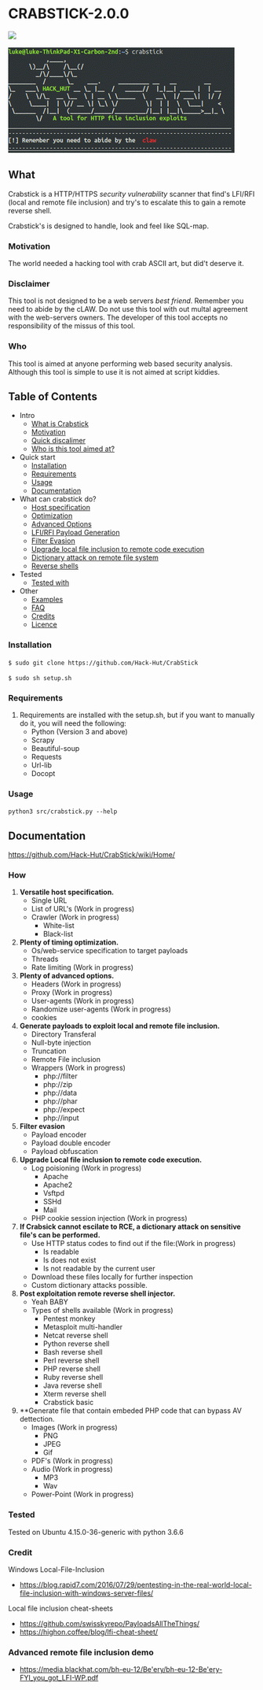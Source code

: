 # CRABSTICK-2.0.0
![](https://camo.githubusercontent.com/13c4e50d88df7178ae1882a203ed57b641674f94/68747470733a2f2f63646e2e7261776769742e636f6d2f73696e647265736f726875732f617765736f6d652f643733303566333864323966656437386661383536353265336136336531353464643865383832392f6d656469612f62616467652e737667)


![](temp/Header.gif)


## What

Crabstick is a HTTP/HTTPS _security vulnerability_ scanner that find's LFI/RFI (local and remote file inclusion) and try's to escalate this to gain a remote reverse shell.


Crabstick's is designed to handle, look and feel like SQL-map.

### Motivation

The world needed a hacking tool with crab ASCII art, but did't deserve it.  

### Disclaimer 

This tool is not designed to be a web servers _best friend_. Remember you need to abide by the cLAW. Do not use this tool with out multal agreement with the web-servers owners. The developer of this tool accepts no responsibility of the missus of this tool. 

### Who

This tool is aimed at anyone performing web based security analysis. Although this tool is simple to use it is not aimed at script kiddies. 

## Table of Contents
- Intro
    - [What is Crabstick](#What)
    - [Motivation](#Motivation)
    - [Quick discalimer](#Disclaimer)
    - [Who is this tool aimed at?](#Who?)
- Quick start
    - [Installation](#Installation)
    - [Requirements](#Requirements)
    - [Usage](#Usage)
    - [Documentation](#Documentation)
- What can crabstick do?
    - [Host specification](#How)
    - [Optimization](#How)
    - [Advanced Options](#How)
    - [LFI/RFI Payload Generation](#How)
    - [Filter Evasion](#How)
    - [Upgrade local file inclusion to remote code execution](#How)
    - [Dictionary attack on remote file system](#How)
    - [Reverse shells](#How)
- Tested
    - [Tested with](#Tested)
- Other 
    - [Examples](#Examples)
    - [FAQ](#FAQ)
    - [Credits](#Credits)
    - [Licence](#Licence)
    
### Installation 

`$ sudo git clone https://github.com/Hack-Hut/CrabStick`

`$ sudo sh setup.sh`

### Requirements 
1. Requirements are installed with the setup.sh, but if you want to manually do it, you will need the following:
    * Python (Version 3 and above)
    * Scrapy 
    * Beautiful-soup
    * Requests
    * Url-lib
    * Docopt

### Usage 
`python3 src/crabstick.py --help`

## Documentation
https://github.com/Hack-Hut/CrabStick/wiki/Home/

### How 

1. **Versatile host specification.** 
    * Single URL 
    * List of URL's (Work in progress) 
    * Crawler (Work in progress)
        * White-list
        * Black-list
2. **Plenty of timing optimization.**
    * Os/web-service  specification to target payloads 
    * Threads
    * Rate limiting (Work in progress)
3. **Plenty of advanced options.**
    * Headers (Work in progress)
    * Proxy (Work in progress)
    * User-agents (Work in progress)
    * Randomize user-agents (Work in progress)
    * cookies 
4. **Generate payloads to exploit local and remote file inclusion.**
    * Directory Transferal
    * Null-byte injection
    * Truncation
    * Remote File inclusion
    * Wrappers (Work in progress)
        * php://filter 
        * php://zip 
        * php://data 
        * php://phar 
        * php://expect 
        * php://input     
5. **Filter evasion**
    * Payload encoder
    * Payload double encoder
    * Payload obfuscation 
6. **Upgrade Local file inclusion to remote code execution.** 
    * Log poisioning (Work in progress)
        * Apache
        * Apache2
        * Vsftpd
        * SSHd
        * Mail
    * PHP cookie session injection (Work in progress)
7. **If Crabsick cannot escilate to RCE, a dictionary attack on sensitive file's can be performed.**
    * Use HTTP status codes to find out if the file:(Work in progress)
        * Is readable
        * Is does not exist 
        * Is not readable by the current user 
    * Download these files locally for further inspection 
    * Custom dictionary attacks possible.  
8. **Post exploitation remote reverse shell injector.** 
    * Yeah BABY 
    * Types of shells available (Work in progress)
        * Pentest monkey
        * Metasploit multi-handler 
        * Netcat reverse shell
        * Python reverse shell 
        * Bash reverse shell
        * Perl reverse shell 
        * PHP reverse shell 
        * Ruby reverse shell 
        * Java reverse shell 
        * Xterm reverse shell 
        * Crabstick basic 
9. **Generate file that contain embeded PHP code that can bypass AV dettection.
    * Images (Work in progress)
        * PNG
        * JPEG
        * Gif
    * PDF's  (Work in progress)
    * Audio (Work in progress)
        * MP3
        * Wav
    * Power-Point (Work in progress)
    
 
 ### Tested 
 Tested on Ubuntu 4.15.0-36-generic with python 3.6.6
 
 ### Credit 
 Windows Local-File-Inclusion
 * https://blog.rapid7.com/2016/07/29/pentesting-in-the-real-world-local-file-inclusion-with-windows-server-files/
 
 Local file inclusion cheat-sheets  
 * https://github.com/swisskyrepo/PayloadsAllTheThings/
 * https://highon.coffee/blog/lfi-cheat-sheet/
 
 ### Advanced remote file inclusion demo
 * https://media.blackhat.com/bh-eu-12/Be'ery/bh-eu-12-Be'ery-FYI_you_got_LFI-WP.pdf 
 
